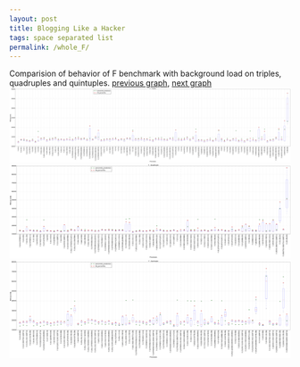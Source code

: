 ```yaml
---
layout: post
title: Blogging Like a Hacker
tags: space separated list
permalink: /whole_F/
---
```


Comparision of behavior of F benchmark with background load on triples, quadruples and quintuples.
[previous graph](./whole_FLOYD/), [next graph](./whole_H/)
<img src="./images/triple/F_box.png" alt="graph figure"><img src="./images/quadruple/F_box.png" alt="graph figure"><img src="./images/quintuple/F_box.png" alt="graph figure">